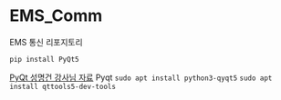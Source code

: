 # EMS_Comm
EMS 통신 리포지토리

`pip install PyQt5`

[PyQt 성명건 강사님 자료](https://docs.google.com/document/d/18Y94vYwpn8wkcCZU1LQxCe417Fn3AF4DpPDPQnnvcfc/edit#heading=h.hq2k5y9ldoh5)
Pyqt
`sudo apt install python3-qyqt5`
`sudo apt install qttools5-dev-tools`
